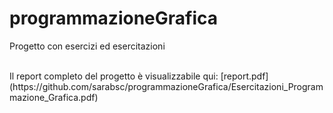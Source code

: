 # programmazioneGrafica
Progetto con esercizi ed esercitazioni

<br>
Il report completo del progetto è visualizzabile qui: [report.pdf](https://github.com/sarabsc/programmazioneGrafica/Esercitazioni_Programmazione_Grafica.pdf)
